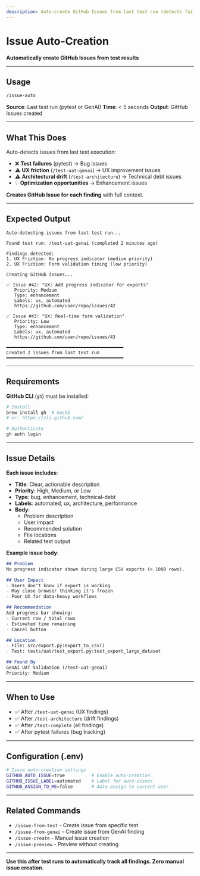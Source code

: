 ```yaml
---
description: Auto-create GitHub Issues from last test run (detects failures & findings)
---
```


# Issue Auto-Creation

**Automatically create GitHub Issues from test results**

---

## Usage

```bash
/issue-auto
```

**Source**: Last test run (pytest or GenAI)
**Time**: < 5 seconds
**Output**: GitHub Issues created

---

## What This Does

Auto-detects issues from last test execution:
- ❌ **Test failures** (pytest) → Bug issues
- ⚠️ **UX friction** (`/test-uat-genai`) → UX improvement issues
- ⚠️ **Architectural drift** (`/test-architecture`) → Technical debt issues
- 💡 **Optimization opportunities** → Enhancement issues

**Creates GitHub Issue for each finding** with full context.

---

## Expected Output

```
Auto-detecting issues from last test run...

Found test run: /test-uat-genai (completed 2 minutes ago)

Findings detected:
1. UX Friction: No progress indicator (medium priority)
2. UX Friction: Form validation timing (low priority)

Creating GitHub issues...

✅ Issue #42: "UX: Add progress indicator for exports"
   Priority: Medium
   Type: enhancement
   Labels: ux, automated
   https://github.com/user/repo/issues/42

✅ Issue #43: "UX: Real-time form validation"
   Priority: Low
   Type: enhancement
   Labels: ux, automated
   https://github.com/user/repo/issues/43

━━━━━━━━━━━━━━━━━━━━━━━━━━━━━━━━━━━━━━━━━━━━
Created 2 issues from last test run
━━━━━━━━━━━━━━━━━━━━━━━━━━━━━━━━━━━━━━━━━━━━
```

---

## Requirements

**GitHub CLI** (`gh`) must be installed:
```bash
# Install
brew install gh  # macOS
# or: https://cli.github.com/

# Authenticate
gh auth login
```

---

## Issue Details

**Each issue includes**:
- **Title**: Clear, actionable description
- **Priority**: High, Medium, or Low
- **Type**: bug, enhancement, technical-debt
- **Labels**: automated, ux, architecture, performance
- **Body**:
  - Problem description
  - User impact
  - Recommended solution
  - File locations
  - Related test output

**Example issue body**:
```markdown
## Problem
No progress indicator shown during large CSV exports (> 1000 rows).

## User Impact
- Users don't know if export is working
- May close browser thinking it's frozen
- Poor UX for data-heavy workflows

## Recommendation
Add progress bar showing:
- Current row / total rows
- Estimated time remaining
- Cancel button

## Location
- File: src/export.py:export_to_csv()
- Test: tests/uat/test_export.py:test_export_large_dataset

## Found By
GenAI UAT Validation (/test-uat-genai)
Priority: Medium
```

---

## When to Use

- ✅ After `/test-uat-genai` (UX findings)
- ✅ After `/test-architecture` (drift findings)
- ✅ After `/test-complete` (all findings)
- ✅ After pytest failures (bug tracking)

---

## Configuration (.env)

```bash
# Issue auto-creation settings
GITHUB_AUTO_ISSUE=true          # Enable auto-creation
GITHUB_ISSUE_LABEL=automated    # Label for auto-issues
GITHUB_ASSIGN_TO_ME=false       # Auto-assign to current user
```

---

## Related Commands

- `/issue-from-test` - Create issue from specific test
- `/issue-from-genai` - Create issue from GenAI finding
- `/issue-create` - Manual issue creation
- `/issue-preview` - Preview without creating

---

**Use this after test runs to automatically track all findings. Zero manual issue creation.**
